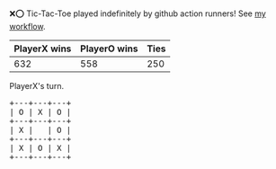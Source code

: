 :x::o: Tic-Tac-Toe played indefinitely by github action runners! See [my workflow](.github/workflows/play.yaml).

|PlayerX wins|PlayerO wins|Ties|
|-|-|-|
|632|558|250|

PlayerX's turn.

<pre>
+---+---+---+
| O | X | O |
+---+---+---+
| X |   | O |
+---+---+---+
| X | O | X |
+---+---+---+
</pre>